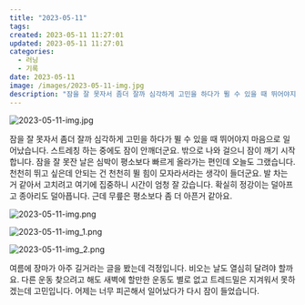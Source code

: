```yaml
---
title: "2023-05-11"
tags:
created: 2023-05-11 11:27:01
updated: 2023-05-11 11:27:01
categories:
  - 러닝
  - 기록
date: 2023-05-11
image: /images/2023-05-11-img.jpg
description: "잠을 잘 못자서 좀더 잘까 심각하게 고민을 하다가 뛸 수 있을 때 뛰어야지 마음으로 일어났습니다. 스트레칭 하는 중에도 잠이 안깨더군요. 밖으로 나와 걸으니 잠이 깨기 시작합니다. 잠을 잘 못잔 날은 심박이 평소보다 빠르게 올라가는 편인데 오늘도 그랬습니다. 천천히 뛰고 싶은데 안되는 "
---
```


![2023-05-11-img.jpg](/images/2023-05-11-img.jpg)
 
 

잠을 잘 못자서 좀더 잘까 심각하게 고민을 하다가 뛸 수 있을 때 뛰어야지 마음으로 일어났습니다. 스트레칭 하는 중에도 잠이 안깨더군요. 밖으로 나와 걸으니 잠이 깨기 시작합니다.
잠을 잘 못잔 날은 심박이 평소보다 빠르게 올라가는 편인데 오늘도 그랬습니다. 천천히 뛰고 싶은데 안되는 건 천천히 뛸 힘이 모자라서라는 생각이 들더군요.
발 차는 거 같아서 고치려고 여기에 집중하니 시간이 엄청 잘 갔습니다. 확실히 정강이는 덜아프고 종아리도 덜아픕니다. 근데 무릎은 평소보다 좀 더 아픈거 같아요.

 
 ![2023-05-11-img.png](/images/2023-05-11-img.png)
 
 

 
 ![2023-05-11-img_1.png](/images/2023-05-11-img_1.png)
 
 

 
 ![2023-05-11-img_2.png](/images/2023-05-11-img_2.png)
 
 

여름에 장마가 아주 길거라는 글을 봤는데 걱정입니다. 비오는 날도 열심히 달려야 할까요.
다른 운동 찾으려고 해도 새벽에 할만한 운동도 별로 없고 트레드밀은 지겨워서 못하겠는데 고민입니다.
어제는 너무 피곤해서 일어났다가 다시 잠이 들었습니다.
